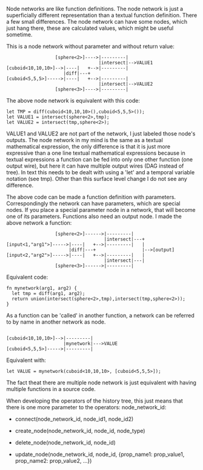 Node networks are like function definitions. The node network is just a superficially different representation than a textual function definition. There a few small differences. The node network can have some nodes, which just hang there, these are calculated values, which might be useful sometime.

This is a node network without parameter and without return value:

```
                  [sphere<2>]---->|---------|     
                                  |intersect|-->VALUE1
[cuboid<10,10,10>]-->|----|   +-->|---------|     
                     |diff|---+                   
[cuboid<5,5,5>]----->|----|   +-->|---------|     
                                  |intersect|-->VALUE2
                  [sphere<3>]---->|---------|     
```

The above node network is equivalent with this code:

```
let TMP = diff(cuboid<10,10,10>(),cuboid<5,5,5>());
let VALUE1 = intersect(sphere<2>,tmp);
let VALUE2 = intersect(tmp,sphere<2>);
```

VALUE1 and VALUE2 are not part of the network, I just labeled those node's outputs. The node network in my mind is the same as a textual mathematical expression, the only difference is that it is just more expressive than a one line textual mathematical expressions because in textual expressions a function can be fed into only one other function (one output wire), but here it can have multiple output wires (DAG instead of tree). In text this needs to be dealt with using a 'let' and a temporal variable notation (see tmp). Other than this surface level change I do not see any difference.

The above code can be made a function definition with parameters. Correspondingly the network can have parameters, which are special nodes. If you place a special parameter node in a network, that will become one of its parameters. Functions also need an output node. I made the above network a function:



```
                  [sphere<2>]------>|---------|     
                                    |intersect|---+
[input<1,"arg1">]----->|----|   +-->|---------|   |
                       |diff|---+                 |-->[output] 
[input<2,"arg2">]----->|----|   +-->|---------|   | 
                                    |intersect|---|
                  [sphere<3>]------>|---------|     
```

Equivalent code:

```
fn mynetwork(arg1, arg2) {
  let tmp = diff(arg1, arg2);
  return union(intersect(sphere<2>,tmp),intersect(tmp,sphere<2>));
}
```

As a function can be 'called' in another function, a network can be referred to by name in another network as node.

```
                  
[cuboid<10,10,10>]-->|---------|     
                     |mynetwork|--->VALUE                  
[cuboid<5,5,5>]----->|---------|     

```

Equivalent with:

```
let VALUE = mynetwork(cuboid<10,10,10>, [cuboid<5,5,5>]);
```



The fact theat there are multiple node network is just equivalent with having multiple functions in a source code.

When developing the operators of the history tree, this just means that there is one more parameter to the operators: node_network_id:

- connect(node_network_id, node_id1, node_id2)

- create_node(node_network_id, node_id, node_type)

- delete_node(node_network_id, node_id)

- update_node(node_network_id, node_id, {prop_name1: prop_value1, prop_name2: prop_value2, ...})
